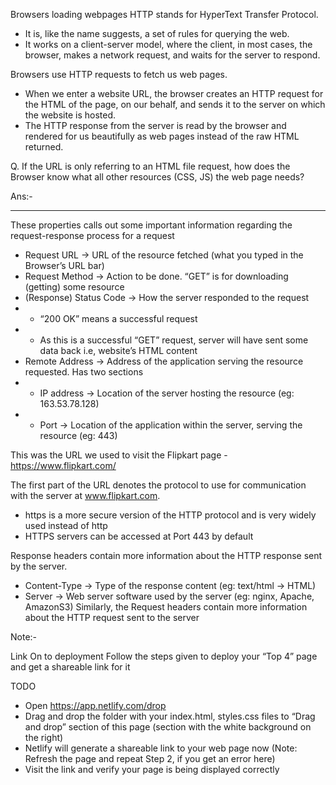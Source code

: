 Browsers loading webpages
HTTP stands for HyperText Transfer Protocol.

- It is, like the name suggests, a set of rules for querying the web.
- It works on a client-server model, where the client, in most cases, the browser, makes a network request, and waits for the server to respond.

Browsers use HTTP requests to fetch us web pages.

- When we enter a website URL, the browser creates an HTTP request for the HTML of the page, on our behalf, and sends it to the server on which the website is hosted.
- The HTTP response from the server is read by the browser and rendered for us beautifully as web pages instead of the raw HTML returned.


Q. If the URL is only referring to an HTML file request, how does the Browser know what all other resources (CSS, JS) the web page needs?

Ans:- 


----------------------------------------------------------------
These properties calls out some important information regarding the request-response process for a request

- Request URL → URL of the resource fetched (what you typed in the Browser’s URL bar)
- Request Method → Action to be done. “GET” is for downloading (getting) some resource
- (Response) Status Code → How the server responded to the request
- - “200 OK” means a successful request
- - As this is a successful “GET” request, server will have sent some data back i.e, website’s HTML content
- Remote Address → Address of the application serving the resource requested. Has two sections
- - IP address → Location of the server hosting the resource (eg: 163.53.78.128)
- - Port → Location of the application within the server, serving the resource (eg: 443)

This was the URL we used to visit the Flipkart page - https://www.flipkart.com/

The first part of the URL denotes the protocol to use for communication with the server at www.flipkart.com.

- https is a more secure version of the HTTP protocol and is very widely used instead of http
- HTTPS servers can be accessed at Port 443 by default

Response headers contain more information about the HTTP response sent by the server.

- Content-Type → Type of the response content (eg: text/html → HTML)
- Server → Web server software used by the server (eg: nginx, Apache, AmazonS3)
Similarly, the Request headers contain more information about the HTTP request sent to the server

Note:-

<a herf="https://app.netlify.com/drop">Link </a>
On to deployment
Follow the steps given to deploy your “Top 4” page and get a shareable link for it

TODO

- Open https://app.netlify.com/drop 
- Drag and drop the folder with your index.html, styles.css files to “Drag and drop” section of this page (section with the white background on the right)
- Netlify will generate a shareable link to your web page now (Note: Refresh the page and repeat Step 2, if you get an error here)
- Visit the link and verify your page is being displayed correctly
















